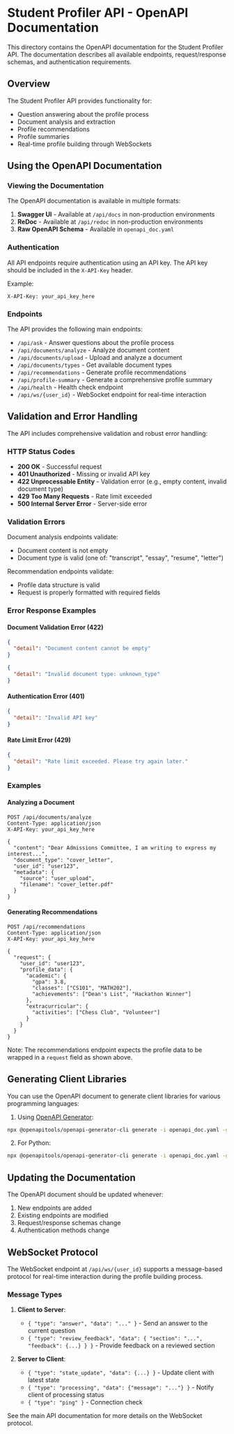 # Student Profiler API - OpenAPI Documentation

This directory contains the OpenAPI documentation for the Student Profiler API. The documentation describes all available endpoints, request/response schemas, and authentication requirements.

## Overview

The Student Profiler API provides functionality for:

- Question answering about the profile process
- Document analysis and extraction
- Profile recommendations
- Profile summaries
- Real-time profile building through WebSockets

## Using the OpenAPI Documentation

### Viewing the Documentation

The OpenAPI documentation is available in multiple formats:

1. **Swagger UI** - Available at `/api/docs` in non-production environments
2. **ReDoc** - Available at `/api/redoc` in non-production environments
3. **Raw OpenAPI Schema** - Available in `openapi_doc.yaml`

### Authentication

All API endpoints require authentication using an API key. The API key should be included in the `X-API-Key` header.

Example:
```
X-API-Key: your_api_key_here
```

### Endpoints

The API provides the following main endpoints:

- `/api/ask` - Answer questions about the profile process
- `/api/documents/analyze` - Analyze document content
- `/api/documents/upload` - Upload and analyze a document
- `/api/documents/types` - Get available document types
- `/api/recommendations` - Generate profile recommendations
- `/api/profile-summary` - Generate a comprehensive profile summary
- `/api/health` - Health check endpoint
- `/api/ws/{user_id}` - WebSocket endpoint for real-time interaction

## Validation and Error Handling

The API includes comprehensive validation and robust error handling:

### HTTP Status Codes

- **200 OK** - Successful request
- **401 Unauthorized** - Missing or invalid API key
- **422 Unprocessable Entity** - Validation error (e.g., empty content, invalid document type)
- **429 Too Many Requests** - Rate limit exceeded
- **500 Internal Server Error** - Server-side error

### Validation Errors

Document analysis endpoints validate:
- Document content is not empty
- Document type is valid (one of: "transcript", "essay", "resume", "letter")

Recommendation endpoints validate:
- Profile data structure is valid
- Request is properly formatted with required fields

### Error Response Examples

#### Document Validation Error (422)

```json
{
  "detail": "Document content cannot be empty"
}
```

```json
{
  "detail": "Invalid document type: unknown_type"
}
```

#### Authentication Error (401)

```json
{
  "detail": "Invalid API key"
}
```

#### Rate Limit Error (429)

```json
{
  "detail": "Rate limit exceeded. Please try again later."
}
```

### Examples

#### Analyzing a Document

```
POST /api/documents/analyze
Content-Type: application/json
X-API-Key: your_api_key_here

{
  "content": "Dear Admissions Committee, I am writing to express my interest...",
  "document_type": "cover_letter",
  "user_id": "user123",
  "metadata": {
    "source": "user_upload",
    "filename": "cover_letter.pdf"
  }
}
```

#### Generating Recommendations

```
POST /api/recommendations
Content-Type: application/json
X-API-Key: your_api_key_here

{
  "request": {
    "user_id": "user123",
    "profile_data": {
      "academic": {
        "gpa": 3.8,
        "classes": ["CS101", "MATH202"],
        "achievements": ["Dean's List", "Hackathon Winner"]
      },
      "extracurricular": {
        "activities": ["Chess Club", "Volunteer"]
      }
    }
  }
}
```

Note: The recommendations endpoint expects the profile data to be wrapped in a `request` field as shown above.

## Generating Client Libraries

You can use the OpenAPI document to generate client libraries for various programming languages:

1. Using [OpenAPI Generator](https://github.com/OpenAPITools/openapi-generator):

```bash
npx @openapitools/openapi-generator-cli generate -i openapi_doc.yaml -g typescript-fetch -o ./client-typescript
```

2. For Python:

```bash
npx @openapitools/openapi-generator-cli generate -i openapi_doc.yaml -g python -o ./client-python
```

## Updating the Documentation

The OpenAPI document should be updated whenever:

1. New endpoints are added
2. Existing endpoints are modified
3. Request/response schemas change
4. Authentication methods change

## WebSocket Protocol

The WebSocket endpoint at `/api/ws/{user_id}` supports a message-based protocol for real-time interaction during the profile building process.

### Message Types

1. **Client to Server**:
   - `{ "type": "answer", "data": "..." }` - Send an answer to the current question
   - `{ "type": "review_feedback", "data": { "section": "...", "feedback": {...} } }` - Provide feedback on a reviewed section

2. **Server to Client**:
   - `{ "type": "state_update", "data": {...} }` - Update client with latest state
   - `{ "type": "processing", "data": {"message": "..."} }` - Notify client of processing status
   - `{ "type": "ping" }` - Connection check

See the main API documentation for more details on the WebSocket protocol. 